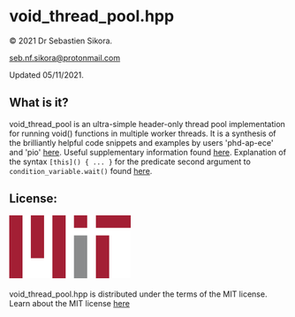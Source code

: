 # void_thread_pool.hpp

© 2021 Dr Sebastien Sikora.

[seb.nf.sikora@protonmail.com](mailto:seb.nf.sikora@protonmail.com)

Updated 05/11/2021.

What is it?
-------------------------
void_thread_pool is an ultra-simple header-only thread pool implementation for running void() functions in multiple worker threads.
It is a synthesis of the brilliantly helpful code snippets and examples by users 'phd-ap-ece' and 'pio' [here](https://stackoverflow.com/questions/15752659/thread-pooling-in-c11).
Useful supplementary information found [here](https://stackoverflow.com/questions/10673585/start-thread-with-member-function).
Explanation of the syntax `[this]() { ... }` for the predicate second argument to `condition_variable.wait()` found [here](https://stackoverflow.com/questions/39565218/c-condition-variable-wait-for-predicate-in-my-class-stdthread-unresolved-o).

License:
-------------------------
![Mit License Logo](/220px-MIT_logo.png)
<br/><br/>
void_thread_pool.hpp is distributed under the terms of the MIT license.
Learn about the MIT license [here](https://choosealicense.com/licenses/mit/)
